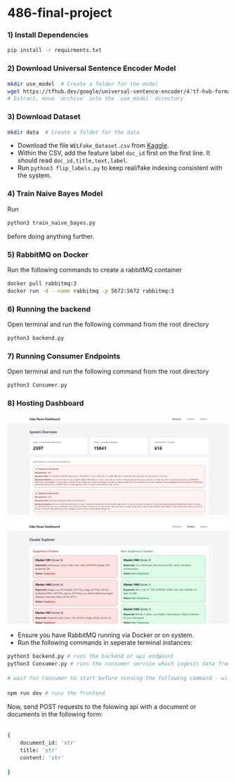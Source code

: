 # 486-final-project

### 1) Install Dependencies
```bash
pip install -r requirments.txt
```

### 2) Download Universal Sentence Encoder Model
```bash
mkdir use_model  # Create a folder for the model
wget https://tfhub.dev/google/universal-sentence-encoder/4?tf-hub-format=compressed -O use_model.tar.gz
# Extract, move `archive` into the `use_model` directory
```

### 3) Download Dataset
```bash
mkdir data  # Create a folder for the data
```
- Download the file ```WELFake_Dataset.csv``` from [Kaggle](https://www.kaggle.com/datasets/saurabhshahane/fake-news-classification?resource=download).
- Within the CSV, add the feature label ```doc_id``` first on the first line. It should read ```doc_id,title,text,label```.
- Run ```python3 flip_labels.py``` to keep real/fake indexing consistent with the system.

### 4) Train Naive Bayes Model
Run
```bash
python3 train_naive_bayes.py
```
before doing anything further.

### 5) RabbitMQ on Docker
Run the following commands to create a rabbitMQ container

```bash
docker pull rabbitmq:3
docker run -d --name rabbitmq -p 5672:5672 rabbitmq:3
```

### 6) Running the backend
Open terminal and run the following command from the root directory

```bash
python3 backend.py
```

### 7) Running Consumer Endpoints
Open terminal and run the following command from the root directory

``` bash
python3 Consumer.py
```
### 8) Hosting Dashboard


![System Overview](OverviewScreenshot-NEW.jpg)


![Cluster Overview](ClusterOverview-NEW.jpg)

- Ensure you have RabbitMQ running via Docker or on system.
- Run the following commands in seperate terminal instances:

``` bash
python3 backend.py # runs the backend or api endpoint
python3 Consumer.py # runs the consumer service which ingests data from the queue

# wait for Consumer to start before running the following command - will see a Consumer Starting print in terminal

npm run dev # runs the frontend

```

Now, send POST requests to the folowing api with a document or documents in the following form:
```bash

{ 
    document_id: 'str'
    title: 'str'
    content: 'str'

}
```
